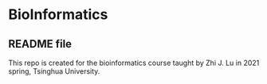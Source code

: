 # BioInformatics
## README file
This repo is created for the bioinformatics course taught by Zhi J. Lu in 2021 spring, Tsinghua University.
